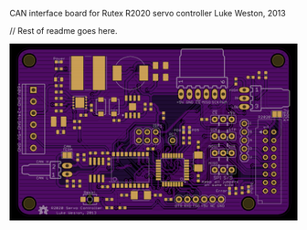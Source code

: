CAN interface board for Rutex R2020 servo controller
Luke Weston, 2013

// Rest of readme goes here.

![](https://github.com/lukeweston/R2020Interface/raw/master/R2020Interface-pcb.png)

